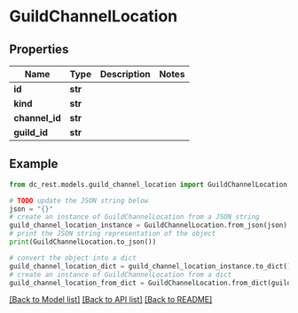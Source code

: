 # GuildChannelLocation


## Properties

Name | Type | Description | Notes
------------ | ------------- | ------------- | -------------
**id** | **str** |  | 
**kind** | **str** |  | 
**channel_id** | **str** |  | 
**guild_id** | **str** |  | 

## Example

```python
from dc_rest.models.guild_channel_location import GuildChannelLocation

# TODO update the JSON string below
json = "{}"
# create an instance of GuildChannelLocation from a JSON string
guild_channel_location_instance = GuildChannelLocation.from_json(json)
# print the JSON string representation of the object
print(GuildChannelLocation.to_json())

# convert the object into a dict
guild_channel_location_dict = guild_channel_location_instance.to_dict()
# create an instance of GuildChannelLocation from a dict
guild_channel_location_from_dict = GuildChannelLocation.from_dict(guild_channel_location_dict)
```
[[Back to Model list]](../README.md#documentation-for-models) [[Back to API list]](../README.md#documentation-for-api-endpoints) [[Back to README]](../README.md)


